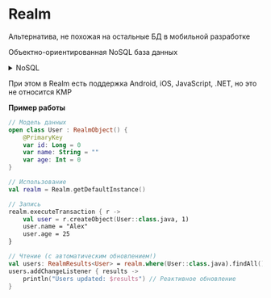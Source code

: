 # Realm

Альтернатива, не похожая на остальные БД в мобильной разработке

Объектно-ориентированная NoSQL база данных

<details> 
<summary>NoSQL</summary> 
NoSQL (от англ. not only SQL — «не только SQL») — категория нереляционных систем управления базами данных (СУБД). Такие системы отличаются от традиционных реляционных СУБД, для работы с которыми используется язык SQL.

У NoSQL нет жёсткой табличной структуры, как у реляционных, — они поддерживают другие модели хранения информации.
Некоторые типы NoSQL-баз данных:

Документоориентированные — данные в виде документов, обычно в формате JSON, BSON или XML. 

Колоночные — хранят информацию не в строках, а в столбцах.

Графовые — информация хранится в виде узлов, рёбер и свойств графов. 

Системы «ключ-значение» 
</details> 

При этом в Realm есть поддержка Android, iOS, JavaScript, .NET, но это не относится KMP


**Пример работы**
```kotlin
// Модель данных
open class User : RealmObject() {
    @PrimaryKey
    var id: Long = 0
    var name: String = ""
    var age: Int = 0
}

// Использование
val realm = Realm.getDefaultInstance()

// Запись
realm.executeTransaction { r ->
    val user = r.createObject(User::class.java, 1)
    user.name = "Alex"
    user.age = 25
}

// Чтение (с автоматическим обновлением!)
val users: RealmResults<User> = realm.where(User::class.java).findAll()
users.addChangeListener { results ->
    println("Users updated: $results") // Реактивное обновление
}
```